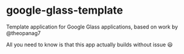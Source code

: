 # google-glass-template
Template application for Google Glass applications, based on work by @theopanag7

All you need to know is that this app actually builds without issue 😃
